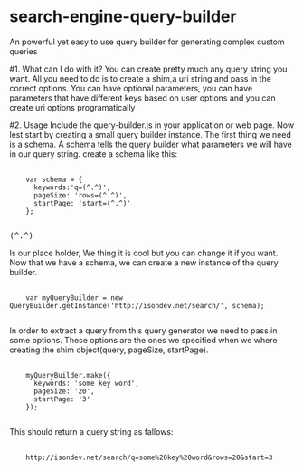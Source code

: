 search-engine-query-builder
===========================
An powerful yet easy to use query builder for generating complex custom queries

#1. What can I do with it?
You can create pretty much any query string you want. All you need to do is to create a shim,a uri string and pass in the correct options.
You can have optional parameters, you can have parameters that have different keys based on user options and you can create uri options programatically

#2. Usage
Include the query-builder.js in your application or web page.
Now lest start by creating a small query builder instance. The first thing we need is a schema. A schema tells the query builder what parameters we will have in our query string.
create a schema like this:

<pre>
  <code>
    var schema = {
      keywords:'q=(^.^)',
      pageSize: 'rows=(^.^)',
      startPage: 'start=(^.^)'
    };
  </code>
</pre>

<pre>(^.^)</pre> Is our place holder, We thing it is cool but you can change it if you want. Now that we have a schema, we can create a new instance of the query builder.

<pre>
  <code>
    var myQueryBuilder = new QueryBuilder.getInstance('http://isondev.net/search/', schema);
  </code>
</pre>

In order to extract a query from this query generator we need to pass in some options. These options are the ones we specified when we where creating the shim object(query, pageSize, startPage).

<pre>
  <code>
    myQueryBuilder.make({
      keywords: 'some key word',
      pageSize: '20',
      startPage: '3'
    });
  </code>
</pre>

This should return a query string as fallows:

<pre>
  <code>
    http://isondev.net/search/q=some%20key%20word&rows=20&start=3
  </code>
</pre>
